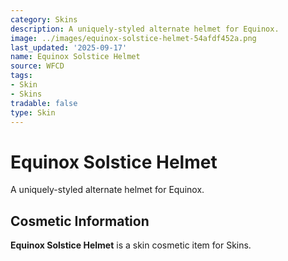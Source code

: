 ```yaml
---
category: Skins
description: A uniquely-styled alternate helmet for Equinox.
image: ../images/equinox-solstice-helmet-54afdf452a.png
last_updated: '2025-09-17'
name: Equinox Solstice Helmet
source: WFCD
tags:
- Skin
- Skins
tradable: false
type: Skin
---
```


# Equinox Solstice Helmet

A uniquely-styled alternate helmet for Equinox.

## Cosmetic Information

**Equinox Solstice Helmet** is a skin cosmetic item for Skins.

